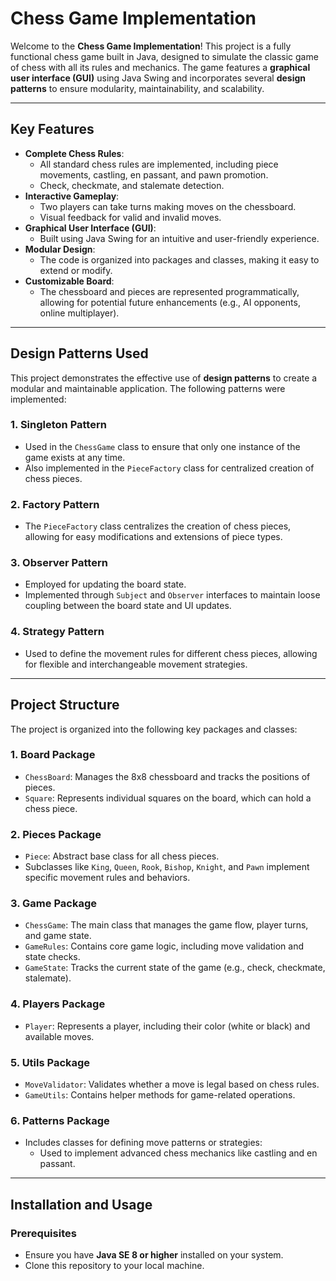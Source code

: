 # Chess Game Implementation

Welcome to the **Chess Game Implementation**! This project is a fully functional chess game built in Java, designed to simulate the classic game of chess with all its rules and mechanics. The game features a **graphical user interface (GUI)** using Java Swing and incorporates several **design patterns** to ensure modularity, maintainability, and scalability.

---

## Key Features

- **Complete Chess Rules**:
  - All standard chess rules are implemented, including piece movements, castling, en passant, and pawn promotion.
  - Check, checkmate, and stalemate detection.
- **Interactive Gameplay**:
  - Two players can take turns making moves on the chessboard.
  - Visual feedback for valid and invalid moves.
- **Graphical User Interface (GUI)**:
  - Built using Java Swing for an intuitive and user-friendly experience.
- **Modular Design**:
  - The code is organized into packages and classes, making it easy to extend or modify.
- **Customizable Board**:
  - The chessboard and pieces are represented programmatically, allowing for potential future enhancements (e.g., AI opponents, online multiplayer).

---

## Design Patterns Used

This project demonstrates the effective use of **design patterns** to create a modular and maintainable application. The following patterns were implemented:

### 1. **Singleton Pattern**
   - Used in the `ChessGame` class to ensure that only one instance of the game exists at any time.
   - Also implemented in the `PieceFactory` class for centralized creation of chess pieces.

### 2. **Factory Pattern**
   - The `PieceFactory` class centralizes the creation of chess pieces, allowing for easy modifications and extensions of piece types.

### 3. **Observer Pattern**
   - Employed for updating the board state.
   - Implemented through `Subject` and `Observer` interfaces to maintain loose coupling between the board state and UI updates.

### 4. **Strategy Pattern**
   - Used to define the movement rules for different chess pieces, allowing for flexible and interchangeable movement strategies.

---

## Project Structure

The project is organized into the following key packages and classes:

### 1. **Board Package**
   - `ChessBoard`: Manages the 8x8 chessboard and tracks the positions of pieces.
   - `Square`: Represents individual squares on the board, which can hold a chess piece.

### 2. **Pieces Package**
   - `Piece`: Abstract base class for all chess pieces.
   - Subclasses like `King`, `Queen`, `Rook`, `Bishop`, `Knight`, and `Pawn` implement specific movement rules and behaviors.

### 3. **Game Package**
   - `ChessGame`: The main class that manages the game flow, player turns, and game state.
   - `GameRules`: Contains core game logic, including move validation and state checks.
   - `GameState`: Tracks the current state of the game (e.g., check, checkmate, stalemate).

### 4. **Players Package**
   - `Player`: Represents a player, including their color (white or black) and available moves.

### 5. **Utils Package**
   - `MoveValidator`: Validates whether a move is legal based on chess rules.
   - `GameUtils`: Contains helper methods for game-related operations.

### 6. **Patterns Package**
   - Includes classes for defining move patterns or strategies:
     - Used to implement advanced chess mechanics like castling and en passant.

---

## Installation and Usage

### Prerequisites
- Ensure you have **Java SE 8 or higher** installed on your system.
- Clone this repository to your local machine.

